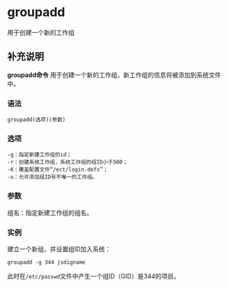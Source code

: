 groupadd
===

用于创建一个新的工作组

## 补充说明

**groupadd命令** 用于创建一个新的工作组，新工作组的信息将被添加到系统文件中。

### 语法  

```
groupadd(选项)(参数)
```

### 选项  

```
-g：指定新建工作组的id；
-r：创建系统工作组，系统工作组的组ID小于500；
-K：覆盖配置文件“/ect/login.defs”；
-o：允许添加组ID号不唯一的工作组。
```

### 参数  

组名：指定新建工作组的组名。

### 实例  

建立一个新组，并设置组ID加入系统：

```
groupadd -g 344 jsdigname
```

此时在`/etc/passwd`文件中产生一个组ID（GID）是344的项目。


<!-- Linux命令行搜索引擎：https://jaywcjlove.github.io/linux-command/ -->